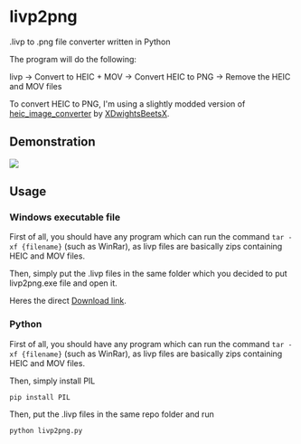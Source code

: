 # livp2png

.livp to .png file converter written in Python

The program will do the following:

livp -> Convert to HEIC + MOV -> Convert HEIC to PNG -> Remove the HEIC and MOV files

To convert HEIC to PNG, I'm using a slightly modded version of [heic_image_converter](https://github.com/XDwightsBeetsX/heic-image-converter) by [XDwightsBeetsX](https://github.com/XDwightsBeetsX).
## Demonstration
![](https://small.fileditch.ch/s3/otDMVEmSmqbNdzougnXa.gif)
## Usage
### Windows executable file
First of all, you should have any program which can run the command ```tar -xf {filename}``` (such as WinRar), as livp files are basically zips containing HEIC and MOV files.

Then, simply put the .livp files in the same folder which you decided to put livp2png.exe file and open it.

Heres the direct [Download link](https://github.com/alessio-ds/livp2png/releases/download/v1.0/livp2png.exe).
### Python
First of all, you should have any program which can run the command ```tar -xf {filename}``` (such as WinRar), as livp files are basically zips containing HEIC and MOV files.

Then, simply install PIL
```
pip install PIL
```
Then, put the .livp files in the same repo folder and run
```
python livp2png.py
```

